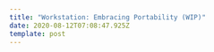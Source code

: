 ```yaml
---
title: "Workstation: Embracing Portability (WIP)"
date: 2020-08-12T07:08:47.925Z
template: post
---
```

